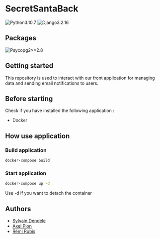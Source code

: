 # SecretSantaBack
![Python3.10.7](https://img.shields.io/badge/Python-v.3.10.7-%23316A9A)
![Django3.2.16](https://img.shields.io/badge/Django-v.3.2.16-%230C4B33)

## Packages
![Psycopg2>=2.8](https://img.shields.io/badge/Psycogp2-%3E%3D2.8-%23009977)

## Getting started

This repository is used to interact with our front application for managing data and sending email notifications to users.

## Before starting

Check if you have installed the following application :

- Docker

## How use application

### Build application

```bash
docker-compose build
```

### Start application

```bash
docker-compose up -d
```

Use -d if you want to detach the container

## Authors

- [Sylvain Dendele](https://gitlab.com/sylvaindnd)
- [Axel Pion](https://gitlab.com/Maengdok)
- [Rémi Rubis](https://gitlab.com/remirubis)